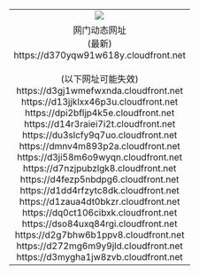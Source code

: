 ﻿<table>
  <tr></tr>
  <tr><td colspan=2 align=center><img src="https://d370yqw91w618y.cloudfront.net/Up/oGate.jpg" /></td></tr>
  <tr><td colspan=2 align=center>网门动态网址<br/>(最新)
<br>https://d370yqw91w618y.cloudfront.net
<br/><br/>(以下网址可能失效)
<br>https://d3gj1wmefwxnda.cloudfront.net
<br>https://d13jjklxx46p3u.cloudfront.net
<br>https://dpi2bfljp4k5e.cloudfront.net
<br>https://d14r3raiei7i2t.cloudfront.net
<br>https://du3slcfy9q7uo.cloudfront.net
<br>https://dmnv4m893p2a.cloudfront.net
<br>https://d3ji58m6o9wyqn.cloudfront.net
<br>https://d7nzjpubzlgk8.cloudfront.net
<br>https://d4fezp5nbdpg6.cloudfront.net
<br>https://d1dd4rfzytc8dk.cloudfront.net
<br>https://d1zaua4dt0bkzr.cloudfront.net
<br>https://dq0ct106cibxk.cloudfront.net
<br>https://dso84uxq84rgi.cloudfront.net
<br>https://d2g7bhw6b1ppv8.cloudfront.net
<br>https://d272mg6m9y9jld.cloudfront.net
<br>https://d3mygha1jw8zvb.cloudfront.net
    </td>
  </tr>
</table>
